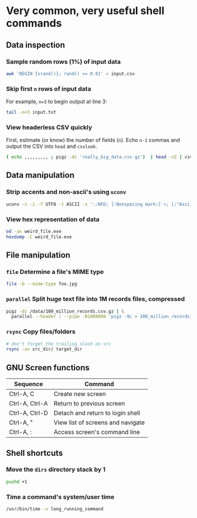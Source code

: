 # Very common, very useful shell commands

## Data inspection

### Sample random rows (1%) of input data
```sh
awk 'BEGIN {srand()}; rand() <= 0.01' < input.csv
```

### Skip first `n` rows of input data
For example, `n=3` to begin output at line 3:
```sh
tail -n+3 input.txt
```

### View headerless CSV quickly
First, estimate (or know) the number of fields (`n`). Echo `n-1` commas and output the CSV into `head` and `csvlook`.
```sh
( echo ,,,,,,,,, ; pigz -dc 'really_big_data.csv.gz')  | head -n2 | csvlook
```

## Data manipulation

### Strip accents and non-ascii's using `uconv`
```sh
uconv -c -i -f UTF8 -t ASCII -x '::NFD; [:Nonspacing mark:] >; [:^Ascii:] >; ::Upper; ::NFC;'
```

### View hex representation of data
```sh
od -ax weird_file.exe
hexdump -C weird_file.exe
```

## File manipulation

### `file` Determine a file's MIME type
```sh
file -b --mime-type foo.jpg
```

### `parallel` Split huge text file into 1M records files, compressed
```sh
pigz -dc /data/100_million_records.csv.gz | \
  parallel --header : --pipe -N1000000 'pigz -9c > 100_million_records_part_{#}.gz'
```

### `rsync` Copy files/folders
```sh
# don't forget the trailing slash on src
rsync -av src_dir/ target_dir
```

## GNU Screen functions
|Sequence|Command|
|----|----|
|Ctrl-A, C|Create new screen|
|Ctrl-A, Ctrl-A|Return to previous screen|
|Ctrl-A, Ctrl-D|Detach and return to login shell|
|Ctrl-A, "|View list of screens and navigate|
|Ctrl-A, :|Access screen's command line|

## Shell shortcuts

### Move the `dirs` directory stack by 1
```sh
pushd +1
```

### Time a command's system/user time
```sh
/usr/bin/time -v long_running_command
```
